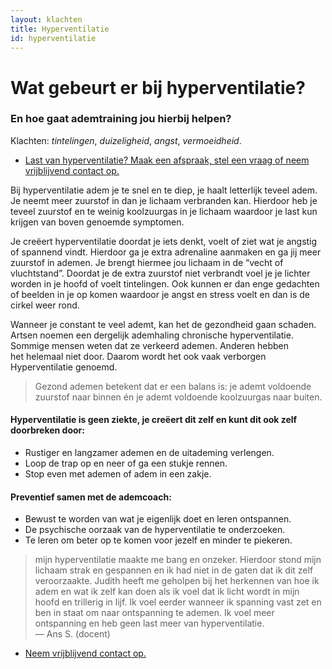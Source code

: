 ```yaml
---
layout: klachten
title: Hyperventilatie
id: hyperventilatie
---
```


# Wat gebeurt er bij hyperventilatie?

### En hoe gaat ademtraining jou hierbij helpen?

Klachten: _tintelingen_, _duizeligheid_, _angst_, _vermoeidheid_.

<ul class="call-to-action">
  <li><a href="/maak-een-afspraak">Last van hyperventilatie? Maak een afspraak, stel een vraag of neem vrijblijvend contact op.</a></li>
</ul>

Bij hyperventilatie adem je te snel en te diep, je haalt letterlijk teveel adem. Je neemt meer zuurstof in dan je lichaam verbranden kan. Hierdoor heb je teveel zuurstof en te weinig koolzuurgas in je lichaam waardoor je last kun krijgen van boven genoemde symptomen.

Je creëert hyperventilatie doordat je iets denkt, voelt of ziet wat je angstig of spannend vindt. Hierdoor ga je extra adrenaline aanmaken en ga jij meer zuurstof in ademen. Je brengt hiermee jou lichaam in de “vecht of vluchtstand”. Doordat je de extra zuurstof niet verbrandt voel je je lichter worden in je hoofd of voelt tintelingen. Ook kunnen er dan enge gedachten of beelden in je op komen waardoor je angst en stress voelt en dan is de cirkel weer rond.

Wanneer je constant te veel ademt, kan het de gezondheid gaan schaden. Artsen noemen een dergelijk ademhaling chronische hyperventilatie. Sommige mensen weten dat ze verkeerd ademen. Anderen hebben het helemaal niet door. Daarom wordt het ook vaak verborgen Hyperventilatie genoemd.       

> Gezond ademen betekent dat er een balans is: je ademt voldoende zuurstof naar binnen én je ademt voldoende koolzuurgas naar buiten.

#### Hyperventilatie is geen ziekte, je creëert dit zelf en kunt dit ook zelf doorbreken door:

* Rustiger en langzamer ademen en de uitademing verlengen.
* Loop de trap op en neer of ga een stukje rennen.
* Stop even met ademen of adem in een zakje.

#### Preventief samen met de ademcoach:

* Bewust te worden van wat je eigenlijk doet en leren ontspannen.
* De psychische oorzaak van de hyperventilatie te onderzoeken.
* Te leren om beter op te komen voor jezelf en minder te piekeren.

>mijn hyperventilatie maakte me bang en onzeker. Hierdoor stond mijn lichaam strak en gespannen en ik had niet in de gaten dat ik dit zelf veroorzaakte. Judith heeft me geholpen bij het herkennen van hoe ik adem en wat ik zelf kan doen als ik voel dat ik licht wordt in mijn hoofd en trillerig in lijf. Ik voel eerder wanneer ik spanning vast zet en ben in staat om naar ontspanning te ademen. Ik voel meer ontspanning en heb geen last meer van hyperventilatie.
<br>— Ans S. (docent)

<ul class="call-to-action">
  <li><a href="/maak-een-afspraak">Neem vrijblijvend contact op.</a></li>
</ul>

